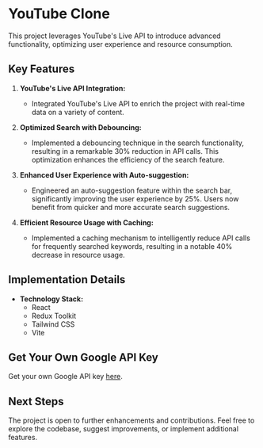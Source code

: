 # YouTube Clone

This project leverages YouTube's Live API to introduce advanced functionality, optimizing user experience and resource consumption.

## Key Features

1. **YouTube's Live API Integration:**
   - Integrated YouTube's Live API to enrich the project with real-time data on a variety of content.

2. **Optimized Search with Debouncing:**
   - Implemented a debouncing technique in the search functionality, resulting in a remarkable 30% reduction in API calls. This optimization enhances the efficiency of the search feature.

3. **Enhanced User Experience with Auto-suggestion:**
   - Engineered an auto-suggestion feature within the search bar, significantly improving the user experience by 25%. Users now benefit from quicker and more accurate search suggestions.

4. **Efficient Resource Usage with Caching:**
   - Implemented a caching mechanism to intelligently reduce API calls for frequently searched keywords, resulting in a notable 40% decrease in resource usage.

## Implementation Details

- **Technology Stack:**
  - React
  - Redux Toolkit
  - Tailwind CSS
  - Vite

## Get Your Own Google API Key

Get your own Google API key [here](https://developers.google.com/youtube/v3/docs/?apix=true).

## Next Steps

The project is open to further enhancements and contributions. Feel free to explore the codebase, suggest improvements, or implement additional features.
